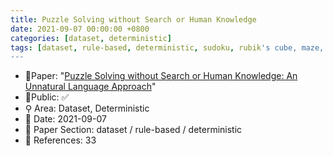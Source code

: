 ```yaml
---
title: Puzzle Solving without Search or Human Knowledge
date: 2021-09-07 00:00:00 +0800
categories: [dataset, deterministic]
tags: [dataset, rule-based, deterministic, sudoku, rubik's cube, maze, fine-tuning]
---
```


- 📙Paper: "[Puzzle Solving without Search or Human Knowledge: An Unnatural Language Approach](https://semanticscholar.org/paper/Puzzle-Solving-without-Search-or-Human-Knowledge%3A-Noever-Burdick/1c27f107b171ae2578e0a8061c7aa34cd635f51a)"
- 🔑Public: ✅
- ⚲ Area: Dataset, Deterministic
- 📅 Date: 2021-09-07
- 🔎 Paper Section: dataset / rule-based / deterministic
- 📝 References: 33
